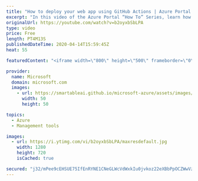 ```yaml
---
title: "How to deploy your web app using GitHub Actions | Azure Portal Series"
excerpt: "In this video of the Azure Portal “How To” Series, learn how to deploy Azure web apps using GitHub Actions.   Try out these features in the Azure portal: https://portal.azure.com    Keep connected on Twitter: https://twitter.com/AzurePortal    And make sure to keep an eye on our Azure Portal \"How to\""
originalUrl: https://youtube.com/watch?v=b2oyxbSbLPA
type: video
price: Free
length: PT4M13S
publishedDateTime: 2020-04-14T15:59:45Z
heat: 55

featuredContent: "<iframe width=\"800\" height=\"500\" frameborder=\"0\" src=\"https://www.youtube.com/embed/b2oyxbSbLPA\" allow=\"accelerometer; autoplay; encrypted-media; gyroscope; picture-in-picture\" allowfullscreen></iframe>"

provider:
  name: Microsoft
  domain: microsoft.com
  images:
    - url: https://smartableai.github.io/microsoft-azure/assets/images/organizations/microsoft.com-50x50.jpg
      width: 50
      height: 50

topics:
  - Azure
  - Management tools

images:
  - url: https://i.ytimg.com/vi/b2oyxbSbLPA/maxresdefault.jpg
    width: 1280
    height: 720
    isCached: true

secured: "j32/mPee9cEHSUE75IfEnRYNE1CNeGLWcVdWxkIu0jvkoz22eXBbPpOCZWwVzeSiWoOJ9w0rPAmQ7lMWOA+Y7iAGf8YKU/eDFPidGqNGeXZ0LHH5mzwZWJ89JBE4+Wc7mwtZsFQdJExWSQVf3jKORNpIbm09sfStVFeDaycJiLVTLTlGnELv1JvfWkY3dXHwPpXvHrajaife9eb1iJS1Fse4TCUTrilsHV+BDsASTBlaAHFnuglRU9J+tNiumWmXTSWvzcgXXQnDyFWfYO7hgU9DyxvlF4MVifalYlM3imIjEpUgGWJL4R8jCEVHrXzUc66Dv34sbT2ZbxTNv9GqA6Q3Wlu5PwlFBTe5IzHxR95Man4H6vkHs5g1di9kj5MYHz602TNdkOHTIpOGT658mLvxQfDaVh7QyDca8Xw0N6o=;b9o8tqyEyXLI79HlUqY1OA=="
---
```


